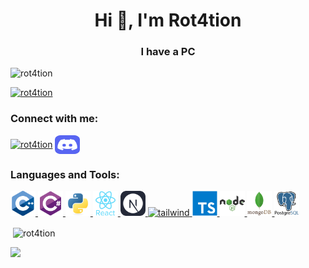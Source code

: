 <h1 align="center">Hi 👋, I'm Rot4tion</h1>
<h3 align="center">I have a PC</h3>

<p align="left"> <img src="https://komarev.com/ghpvc/?username=rot4tion&label=Profile%20views&color=0e75b6&style=flat" alt="rot4tion" /> </p>

<p align="left"> <a href="https://github.com/ryo-ma/github-profile-trophy"><img src="https://github-profile-trophy.vercel.app/?username=rot4tion&no-bg=true&theme=onedark&no-frame=true&rank=SECRET,SSS,SS,S,AAA,AA,A,B" alt="rot4tion" /></a> </p>

<h3 align="left">Connect with me:</h3>
<p align="left">
<a href="https://fb.com/rot4tion" target="blank"><img align="center" src="https://raw.githubusercontent.com/rahuldkjain/github-profile-readme-generator/master/src/images/icons/Social/facebook.svg" alt="rot4tion" height="30" width="40" /></a>
<a href="https://discord.gg/eFHy635rCn" target="blank"><img align="center" src="https://raw.githubusercontent.com/tandpfun/skill-icons/refs/heads/main/icons/Discord.svg" alt="eFHy635rCn" height="30" width="40" /></a>
</p>

<h3 align="left">Languages and Tools:</h3>
<p align="left">
  <a href="https://www.w3schools.com/cpp/" target="_blank" rel="noreferrer"> <img src="https://raw.githubusercontent.com/devicons/devicon/master/icons/cplusplus/cplusplus-original.svg" alt="cplusplus" width="40" height="40"/> </a>
  <a href="https://www.w3schools.com/cs/" target="_blank" rel="noreferrer"> <img src="https://raw.githubusercontent.com/devicons/devicon/master/icons/csharp/csharp-original.svg" alt="csharp" width="40" height="40"/> </a>
  <a href="https://www.python.org" target="_blank" rel="noreferrer"> <img src="https://raw.githubusercontent.com/devicons/devicon/master/icons/python/python-original.svg" alt="python" width="40" height="40"/> </a>
  <a href="https://reactjs.org/" target="_blank" rel="noreferrer"> <img src="https://raw.githubusercontent.com/devicons/devicon/master/icons/react/react-original-wordmark.svg" alt="react" width="40" height="40"/> </a>
  <a href="https://nextjs.org/" target="_blank" rel="noreferrer"> <img src="https://raw.githubusercontent.com/tandpfun/skill-icons/refs/heads/main/icons/NextJS-Dark.svg" alt="nextjs" width="40" height="40"/> </a>
  <a href="https://tailwindcss.com/" target="_blank" rel="noreferrer"> <img src="https://www.vectorlogo.zone/logos/tailwindcss/tailwindcss-icon.svg" alt="tailwind" width="40" height="40"/> </a>
  <a href="https://www.typescriptlang.org/" target="_blank" rel="noreferrer"> <img src="https://raw.githubusercontent.com/devicons/devicon/master/icons/typescript/typescript-original.svg" alt="typescript" width="40" height="40"/> </a>
  <a href="https://nodejs.org" target="_blank" rel="noreferrer"> <img src="https://raw.githubusercontent.com/devicons/devicon/master/icons/nodejs/nodejs-original-wordmark.svg" alt="nodejs" width="40" height="40"/> </a>
  <a href="https://www.mongodb.com/" target="_blank" rel="noreferrer"> <img src="https://raw.githubusercontent.com/devicons/devicon/master/icons/mongodb/mongodb-original-wordmark.svg" alt="mongodb" width="40" height="40"/> </a>
  <a href="https://www.postgresql.org" target="_blank" rel="noreferrer"> <img src="https://raw.githubusercontent.com/devicons/devicon/master/icons/postgresql/postgresql-original-wordmark.svg" alt="postgresql" width="40" height="40"/> </a>
</p>

<p>&nbsp;<img align="center" src="https://github-readme-stats-zeta-smoky-84.vercel.app/api/top-langs?username=rot4tion&show_icons=true&locale=en&theme=transparent&hide_border=true" alt="rot4tion" /></p>
<picture>
    <source media="(prefers-color-scheme: dark)" srcset="https://github-readme-streak-stats-smoky-two.vercel.app/?user=rot4tion&theme=dark&hide_border=true&background=0%2C00000000%2C00000000" />
    <img src="https://github-readme-streak-stats-smoky-two.vercel.app/?user=rot4tion&theme=default&hide_border=true&background=0%2C00000000%2C00000000" />
</picture>
